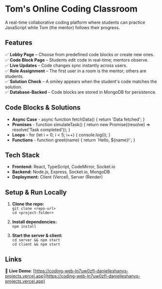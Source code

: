 # **Tom's Online Coding Classroom**  

A real-time collaborative coding platform where students can practice JavaScript while Tom (the mentor) follows their progress.  

## **Features**  
✅ **Lobby Page** – Choose from predefined code blocks or create new ones.  
✅ **Code Block Page** – Students edit code in real-time; mentors observe.  
✅ **Live Updates** – Code changes sync instantly across users.  
✅ **Role Assignment** – The first user in a room is the mentor; others are students.  
✅ **Solution Check** – A smiley appears when the student's code matches the solution.  
✅ **Database-Backed** – Code blocks are stored in MongoDB for persistence.  

## **Code Blocks & Solutions**
- **Async Case** - async function fetchData() { return 'Data fetched'; }
- **Promises** -  function simulateTask() { return new Promise((resolve) => resolve('Task completed')); }
- **Loops** - for (let i = 0; i < 5; i++) { console.log(i); }
- **Functions** - function greet(name) { return \`Hello, \${name}!\`; }

  
## **Tech Stack**  
- **Frontend:** React, TypeScript, CodeMirror, Socket.io  
- **Backend:** Node.js, Express, Socket.io, MongoDB  
- **Deployment:** Client (Vercel), Server (Render)  

## **Setup & Run Locally**  
1. **Clone the repo:**  
   `git clone <repo-url>`  
   `cd <project-folder>`  

2. **Install dependencies:**  
   `npm install`  

3. **Start the server & client:**  
   `cd server && npm start`  
   `cd client && npm start`  

## **Links**  
🚀 **Live Demo**: [https://coding-web-ln7uw0zfl-danielleshanys-projects.vercel.app](https://coding-web-ln7uw0zfl-danielleshanys-projects.vercel.app)
 
